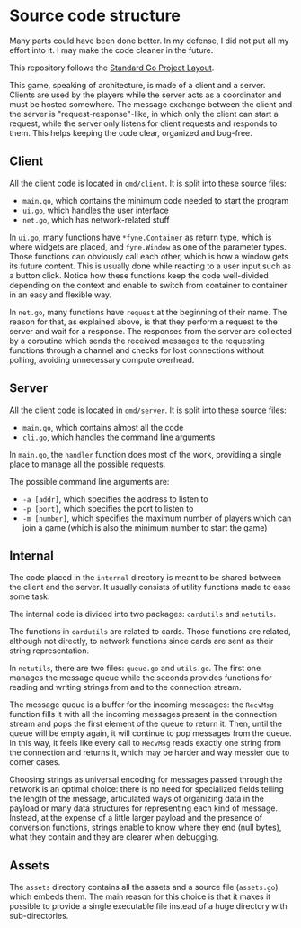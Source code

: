 # Source code structure

Many parts could have been done better. In my defense, I did not put all my effort into it. I may make the code cleaner in the future.

This repository follows the [Standard Go Project Layout](https://github.com/golang-standards/project-layout).

This game, speaking of architecture, is made of a client and a server. Clients are used by the players while the server acts as a coordinator and must be hosted somewhere. The message exchange between the client and the server is "request-response"-like, in which only the client can start a request, while the server only listens for client requests and responds to them. This helps keeping the code clear, organized and bug-free.

## Client

All the client code is located in `cmd/client`. It is split into these source files:

 - `main.go`, which contains the minimum code needed to start the program
 - `ui.go`, which handles the user interface
 - `net.go`, which has network-related stuff

In `ui.go`, many functions have `*fyne.Container` as return type, which is where widgets are placed, and `fyne.Window` as one of the parameter types. Those functions can obviously call each other, which is how a window gets its future content. This is usually done while reacting to a user input such as a button click. Notice how these functions keep the code well-divided depending on the context and enable to switch from container to container in an easy and flexible way.

In `net.go`, many functions have `request` at the beginning of their name. The reason for that, as explained above, is that they perform a request to the server and wait for a response. The responses from the server are collected by a coroutine which sends the received messages to the requesting functions through a channel and checks for lost connections without polling, avoiding unnecessary compute overhead.

## Server

All the client code is located in `cmd/server`. It is split into these source files:

 - `main.go`, which contains almost all the code
 - `cli.go`, which handles the command line arguments

In `main.go`, the `handler` function does most of the work, providing a single place to manage all the possible requests.

The possible command line arguments are:

 - `-a [addr]`, which specifies the address to listen to
 - `-p [port]`, which specifies the port to listen to
 - `-m [number]`, which specifies the maximum number of players which can join a game (which is also the minimum number to start the game)

## Internal

The code placed in the `internal` directory is meant to be shared between the client and the server. It usually consists of utility functions made to ease some task.

The internal code is divided into two packages: `cardutils` and `netutils`.

The functions in `cardutils` are related to cards. Those functions are related, although not directly, to network functions since cards are sent as their string representation.

In `netutils`, there are two files: `queue.go` and `utils.go`. The first one manages the message queue while the seconds provides functions for reading and writing strings from and to the connection stream.

The message queue is a buffer for the incoming messages: the `RecvMsg` function fills it with all the incoming messages present in the connection stream and pops the first element of the queue to return it. Then, until the queue will be empty again, it will continue to pop messages from the queue. In this way, it feels like every call to `RecvMsg` reads exactly one string from the connection and returns it, which may be harder and way messier due to corner cases.

Choosing strings as universal encoding for messages passed through the network is an optimal choice: there is no need for specialized fields telling the length of the message, articulated ways of organizing data in the payload or many data structures for representing each kind of message. Instead, at the expense of a little larger payload and the presence of conversion functions, strings enable to know where they end (null bytes), what they contain and they are clearer when debugging.

## Assets

The `assets` directory contains all the assets and a source file (`assets.go`) which embeds them. The main reason for this choice is that it makes it possible to provide a single executable file instead of a huge directory with sub-directories.
